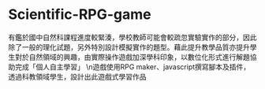 # Scientific-RPG-game
有鑑於國中自然科課程進度較緊湊，學校教師可能會較疏忽實驗實作的部分，因此除了一般的理化試題，另外特別設計模擬實作的題型。藉此提升教學品質亦提升學生對於自然領域的興趣，由實際操作遊戲加深學科印象，以數位化形式進行解題協助完成「個人自主學習」
\n遊戲使用RPG maker、javascript撰寫腳本及插件，透過科教領域學生，設計出此遊戲式學習作品
